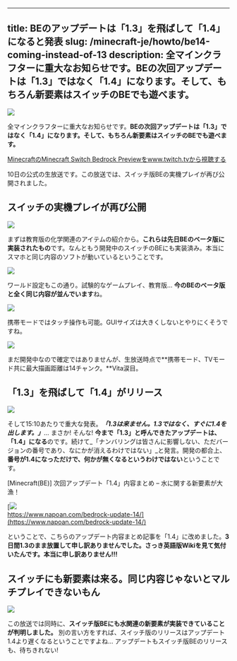 
---
title: BEのアップデートは「1.3」を飛ばして「1.4」になると発表
slug: /minecraft-je/howto/be14-coming-instead-of-13
description: 全マインクラフターに重大なお知らせです。BEの次回アップデートは「1.3」ではなく「1.4」になります。そして、もちろん新要素はスイッチのBEでも遊べます。
---

![](https://cdn-ak.f.st-hatena.com/images/fotolife/s/sasigume/20210208/20210208104045.png)

全マインクラフターに重大なお知らせです。**BEの次回アップデートは「1.3」ではなく「1.4」になります。**そして、もちろん**新要素はスイッチのBEでも遊べます。**

[MinecraftのMinecraft Switch Bedrock Previewをwww.twitch.tvから視聴する](https://www.twitch.tv/videos/248890430?tt_content=text_link&tt_medium=vod_embed)

10日の公式の生放送です。この放送では、スイッチ版BEの実機プレイが再び公開されました。

## スイッチの実機プレイが再び公開

![](https://cdn-ak.f.st-hatena.com/images/fotolife/s/sasigume/20210208/20210208115042.png)

まずは教育版の化学関連のアイテムの紹介から。**これらは先日BEのベータ版に実装されたもの**です。なんともう開発中のスイッチのBEにも実装済み。本当にスマホと同じ内容のソフトが動いているということです。

![](https://cdn-ak.f.st-hatena.com/images/fotolife/s/sasigume/20210208/20210208115045.png)

ワールド設定もこの通り。試験的なゲームプレイ、教育版… **今のBEのベータ版と全く同じ内容が並んでいます**ね。

![](https://cdn-ak.f.st-hatena.com/images/fotolife/s/sasigume/20210208/20210208115049.png)

携帯モードではタッチ操作も可能。GUIサイズは大きくしないとやりにくそうですね。

![](https://cdn-ak.f.st-hatena.com/images/fotolife/s/sasigume/20210208/20210208115052.png)

まだ開発中なので確定ではありませんが、生放送時点で**携帯モード、TVモード共に最大描画距離は14チャンク。**Vita涙目。

## 「1.3」を飛ばして「1.4」がリリース

![](https://cdn-ak.f.st-hatena.com/images/fotolife/s/sasigume/20210208/20210208115056.png)

そして15:10あたりで重大な発表。**_「1.3は来ません。1.3ではなく、すぐに1.4を出します。」_**… まさか! そんな! **今まで「1.3」と呼んできたアップデートは、「1.4」になる**のです。続けて_「ナンバリングは皆さんに影響しない、ただバージョンの番号であり、なにかが消えるわけではない」_と発言。開発の都合上、**番号が1.4になっただけで、何かが無くなるというわけではない**ということです。

\[Minecraft(BE)\] 次回アップデート「1.4」内容まとめ – 水に関する新要素が大漁！

[![](https://cdn-ak.f.st-hatena.com/images/fotolife/s/sasigume/20210208/20210208111334.png)  
https://www.napoan.com/bedrock-update-14/](https://www.napoan.com/bedrock-update-14/)

ということで、こちらのアップデート内容まとめ記事を「1.4」に改めました。**3日間1.3のまま放置して申し訳ありませんでした。さっき英語版Wikiを見て気付いたんです。本当に申し訳ありません!!!**

## スイッチにも新要素は来る。同じ内容じゃないとマルチプレイできないもん

![](https://cdn-ak.f.st-hatena.com/images/fotolife/s/sasigume/20210208/20210208115101.png)

この放送では同時に、**スイッチ版BEにも水関連の新要素が実装できていることが判明しました。** 別の言い方をすれば、スイッチ版のリリースはアップデート1.4より遅くなるということですよね… アップデートもスイッチ版BEのリリースも、待ちきれない!
